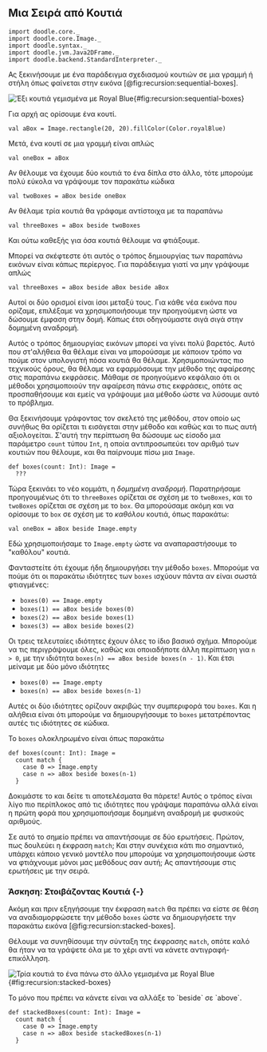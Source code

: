 ## Μια Σειρά από Κουτιά

```tut:invisible
import doodle.core._
import doodle.core.Image._
import doodle.syntax._
import doodle.jvm.Java2DFrame._
import doodle.backend.StandardInterpreter._
```

Ας ξεκινήσουμε με ένα παράδειγμα σχεδιασμού κουτιών σε μια γραμμή ή στήλη όπως φαίνεται στην εικόνα [@fig:recursion:sequential-boxes].

![Έξι κουτιά γεμισμένα με Royal Blue](./src/pages/recursion/sequential-boxes.pdf+svg){#fig:recursion:sequential-boxes}

Για αρχή ας ορίσουμε ένα κουτί.

```tut:book
val aBox = Image.rectangle(20, 20).fillColor(Color.royalBlue)
```

Μετά, ένα κουτί σε μια γραμμή είναι απλώς

```tut:book
val oneBox = aBox
```

Αν θέλουμε να έχουμε δύο κουτιά το ένα δίπλα στο άλλο, τότε μπορούμε πολύ εύκολα να γράψουμε τον παρακάτω κώδικα

```tut:book
val twoBoxes = aBox beside oneBox
```

Αν θέλαμε τρία κουτιά θα γράφαμε αντίστοιχα με τα παραπάνω

```tut:book
val threeBoxes = aBox beside twoBoxes
```

Και ούτω καθεξής για όσα κουτιά θέλουμε να φτιάξουμε.

Μπορεί να σκέφτεστε ότι αυτός ο τρόπος δημιουργίας των παραπάνω εικόνων είναι κάπως περίεργος.
Για παράδειγμα γιατί να μην γράψουμε απλώς

```tut:book
val threeBoxes = aBox beside aBox beside aBox
```

Αυτοί οι δύο ορισμοί είναι ίσοι μεταξύ τους.
Για κάθε νέα εικόνα που ορίζαμε, επιλέξαμε να χρησιμοποιήσουμε την προηγούμενη ώστε να δώσουμε έμφαση στην δομή. Κάπως έτσι οδηγούμαστε σιγά σιγά στην δομημένη αναδρομή.

Αυτός ο τρόπος δημιουργίας εικόνων μπορεί να γίνει πολύ βαρετός.
Αυτό που στ'αλήθεια θα θέλαμε είναι να μπορούσαμε με κάποιον τρόπο να πούμε στον υπολογιστή πόσα κουτιά θα θέλαμε.
Χρησιμοποιώντας πιο τεχνικούς όρους, θα θέλαμε να εφαρμόσουμε την μέθοδο της αφαίρεσης στις παραπάνω εκφράσεις.
Μάθαμε σε προηγούμενο κεφάλαιο ότι οι μέθοδοι χρησιμοποιούν την αφαίρεση πάνω στις εκφράσεις, οπότε ας προσπαθήσουμε και εμείς να γράψουμε μια μέθοδο ώστε να λύσουμε αυτό το πρόβλημα.

Θα ξεκινήσουμε γράφοντας τον σκελετό της μεθόδου, στον οποίο ως συνήθως θα ορίζεται τι εισάγεται στην μέθοδο και καθώς και το πως αυτή αξιολογείται.
Σ'αυτή την περίπτωση θα δώσουμε ως είσοδο μια παράμετρο `count` τύπου `Int`, η οποία αντιπροσωπεύει τον αριθμό των κουτιών που θέλουμε, και θα παίρνουμε πίσω μια `Image`.

```tut:book
def boxes(count: Int): Image =
  ???
```

Τώρα ξεκινάει το νέο κομμάτι, η *δομημένη αναδρομή*.
Παρατηρήσαμε προηγουμένως ότι το `threeBoxes` ορίζεται σε σχέση με το `twoBoxes`, και το `twoBoxes` ορίζεται σε σχέση με το `box`.
Θα μπορούσαμε ακόμη και να ορίσουμε το `box` σε σχέση με το *καθόλου* κουτιά, όπως παρακάτω:

```tut:book
val oneBox = aBox beside Image.empty
```

Εδώ χρησιμοποιήσαμε το `Image.empty` ώστε να αναπαραστήσουμε το "καθόλου" κουτιά.

Φανταστείτε ότι έχουμε ήδη δημιουργήσει την μέθοδο `boxes`.
Μπορούμε να πούμε ότι οι παρακάτω ιδιότητες των `boxes` ισχύουν πάντα αν είναι σωστά φτιαγμένες:

- `boxes(0) == Image.empty`
- `boxes(1) == aBox beside boxes(0)`
- `boxes(2) == aBox beside boxes(1)`
- `boxes(3) == aBox beside boxes(2)`

Οι τρεις τελευταίες ιδιότητες έχουν όλες το ίδιο βασικό σχήμα.
Μπορούμε να τις περιγράψουμε όλες, καθώς και οποιαδήποτε άλλη περίπτωση για `n > 0`, με την ιδιότητα `boxes(n) == aBox beside boxes(n - 1)`.
Και έτσι μείναμε με δύο μόνο ιδιότητες

- `boxes(0) == Image.empty`
- `boxes(n) == aBox beside boxes(n-1)`

Αυτές οι δύο ιδιότητες ορίζουν ακριβώς την συμπεριφορά του `boxes`.
Και η αλήθεια είναι ότι μπορούμε να δημιουργήσουμε το `boxes` μετατρέποντας αυτές τις ιδιότητες σε κώδικα.

Το `boxes` ολοκληρωμένο είναι όπως παρακάτω

```tut:book
def boxes(count: Int): Image =
  count match {
    case 0 => Image.empty
    case n => aBox beside boxes(n-1)
  }
```

Δοκιμάστε το και δείτε τι αποτελέσματα θα πάρετε!
Αυτός ο τρόπος είναι λίγο πιο περίπλοκος από τις ιδιότητες που γράψαμε παραπάνω αλλά είναι η πρώτη φορά που χρησιμοποιήσαμε δομημένη αναδρομή με φυσικούς αριθμούς.

Σε αυτό το σημείο πρέπει να απαντήσουμε σε δύο ερωτήσεις.
Πρώτον, πως δουλεύει η έκφραση `match`;
Και στην συνέχεια κάτι πιο σημαντικό, υπάρχει κάποιο γενικό μοντέλο που μπορούμε να χρησιμοποιήσουμε ώστε να φτιάχνουμε μόνοι μας μεθόδους σαν αυτή;
Ας απαντήσουμε στις ερωτήσεις με την σειρά.

### Άσκηση: Στοιβάζοντας Κουτιά {-}

Ακόμη και πριν εξηγήσουμε την έκφραση `match` θα πρέπει να είστε σε θέση να αναδιαμορφώσετε την μέθοδο `boxes` ώστε να δημιουργήσετε την παρακάτω εικόνα [@fig:recursion:stacked-boxes].

Θέλουμε να συνηθίσουμε την σύνταξη της έκφρασης `match`, οπότε καλό θα ήταν να τα γράψετε όλα με το χέρι αντί να κάνετε αντιγραφή-επικόλληση.

![Τρία κουτιά το ένα πάνω στο άλλο γεμισμένα με Royal Blue](./src/pages/recursion/sequential-boxes.pdf+svg){#fig:recursion:stacked-boxes}

<div class="solution">
Το μόνο που πρέπει να κάνετε είναι να αλλάξε το `beside` σε `above`.

```tut:book
def stackedBoxes(count: Int): Image =
  count match {
    case 0 => Image.empty
    case n => aBox beside stackedBoxes(n-1)
  }
```
</div>
